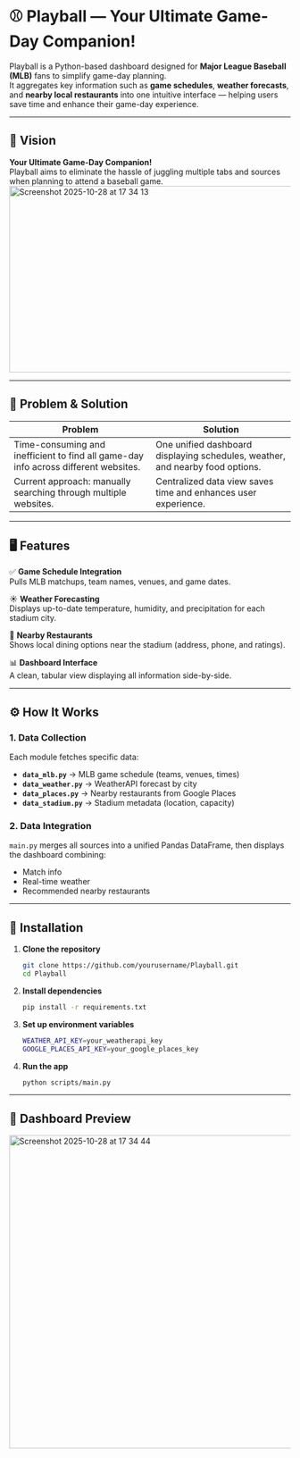 # ⚾ Playball — Your Ultimate Game-Day Companion!

Playball is a Python-based dashboard designed for **Major League Baseball (MLB)** fans to simplify game-day planning.  
It aggregates key information such as **game schedules**, **weather forecasts**, and **nearby local restaurants** into one intuitive interface — helping users save time and enhance their game-day experience.

---

## 🎯 Vision

**Your Ultimate Game-Day Companion!**  
Playball aims to eliminate the hassle of juggling multiple tabs and sources when planning to attend a baseball game.
<img width="513" height="334" alt="Screenshot 2025-10-28 at 17 34 13" src="https://github.com/user-attachments/assets/21021c8a-983a-4978-b9bd-5acb1fd56ee6" />


---

## 🧩 Problem & Solution

| Problem | Solution |
|----------|-----------|
| Time-consuming and inefficient to find all game-day info across different websites. | One unified dashboard displaying schedules, weather, and nearby food options. |
| Current approach: manually searching through multiple websites. | Centralized data view saves time and enhances user experience. |

---

## 🖥️ Features

✅ **Game Schedule Integration**  
Pulls MLB matchups, team names, venues, and game dates.

☀️ **Weather Forecasting**  
Displays up-to-date temperature, humidity, and precipitation for each stadium city.

🍔 **Nearby Restaurants**  
Shows local dining options near the stadium (address, phone, and ratings).

📊 **Dashboard Interface**  
A clean, tabular view displaying all information side-by-side.

---

## ⚙️ How It Works

### 1. Data Collection
Each module fetches specific data:
- **`data_mlb.py`** → MLB game schedule (teams, venues, times)  
- **`data_weather.py`** → WeatherAPI forecast by city  
- **`data_places.py`** → Nearby restaurants from Google Places  
- **`data_stadium.py`** → Stadium metadata (location, capacity)

### 2. Data Integration
`main.py` merges all sources into a unified Pandas DataFrame, then displays the dashboard combining:
- Match info  
- Real-time weather  
- Recommended nearby restaurants  
---

## 🧰 Installation

1. **Clone the repository**
   ```bash
   git clone https://github.com/yourusername/Playball.git
   cd Playball
   ```
2. **Install dependencies**
   ```bash
   pip install -r requirements.txt
   ```
3. **Set up environment variables**
   ```bash
   WEATHER_API_KEY=your_weatherapi_key
   GOOGLE_PLACES_API_KEY=your_google_places_key
   ```
4. **Run the app**
   ```bash
   python scripts/main.py
   ```

---
## 📸 Dashboard Preview

<img width="1013" height="561" alt="Screenshot 2025-10-28 at 17 34 44" src="https://github.com/user-attachments/assets/d3f72de9-9891-48cc-bb73-1b7372bc924f" />

